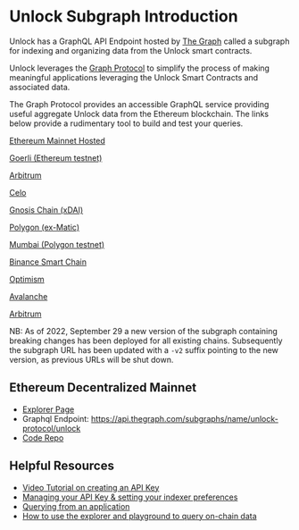 

# Unlock Subgraph Introduction

Unlock has a GraphQL API Endpoint hosted by [The Graph](https://thegraph.com/docs/about/introduction#what-the-graph-is) called a subgraph for indexing and organizing data from the Unlock smart contracts.

Unlock leverages the [Graph Protocol](https://thegraph.com) to simplify the process of making meaningful applications leveraging the Unlock Smart Contracts and associated data.

The Graph Protocol provides an accessible GraphQL service providing useful aggregate Unlock data from the Ethereum blockchain. The links below provide a rudimentary tool to build and test your queries.

[Ethereum Mainnet Hosted](https://thegraph.com/explorer/subgraph/unlock-protocol/mainnet-v2)

[Goerli (Ethereum testnet)](https://thegraph.com/hosted-service/subgraph/unlock-protocol/goerli-v2)

[Arbitrum](https://thegraph.com/hosted-service/subgraph/unlock-protocol/arbitrum-v2)

[Celo](https://thegraph.com/hosted-service/subgraph/unlock-protocol/celo-v2)

[Gnosis Chain (xDAI)](https://thegraph.com/explorer/subgraph/unlock-protocol/gnosis-v2)

[Polygon (ex-Matic)](https://thegraph.com/explorer/subgraph/unlock-protocol/polygon-v2)

[Mumbai (Polygon testnet)](https://thegraph.com/hosted-service/subgraph/unlock-protocol/mumbai-v2)

[Binance Smart Chain](https://thegraph.com/hosted-service/subgraph/unlock-protocol/bsc-v2)

[Optimism](https://thegraph.com/hosted-service/subgraph/unlock-protocol/optimism-v2)

[Avalanche](https://thegraph.com/hosted-service/subgraph/unlock-protocol/avalanche-v2)

[Arbitrum](https://thegraph.com/hosted-service/subgraph/unlock-protocol/arbitrum-v2)

NB: As of 2022, September 29 a new version of the subgraph containing breaking changes has been deployed for all existing chains. Subsequently the subgraph URL has been updated with a `-v2` suffix pointing to the new version, as previous URLs will be shut down.

## Ethereum Decentralized Mainnet

- [Explorer Page](https://thegraph.com/explorer/subgraphs/8u7KcVRxjtTDRgEJup3UuPJk6YoRDTHNpSMk5BEpdw42?view=Overview)
- Graphql Endpoint: https://api.thegraph.com/subgraphs/name/unlock-protocol/unlock
- [Code Repo](https://github.com/unlock-protocol/unlock/tree/master/subgraph)

## Helpful Resources

- [Video Tutorial on creating an API Key](https://www.youtube.com/watch?v=UrfIpm-Vlgs)
- [Managing your API Key & setting your indexer preferences](https://thegraph.com/docs/en/studio/managing-api-keys/)
- [Querying from an application](https://thegraph.com/docs/en/developer/querying-from-your-app/)
- [How to use the explorer and playground to query on-chain data](https://medium.com/@chidubem_/how-to-query-on-chain-data-with-the-graph-f8507488215)
